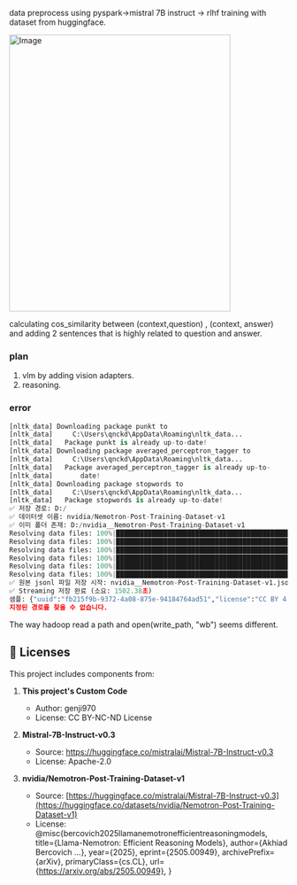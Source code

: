 data preprocess using pyspark->mistral 7B instruct -> rlhf training with dataset from huggingface.<br>

<img width="400" height="500" alt="Image" src="https://github.com/user-attachments/assets/978e3e16-9e02-43f9-bc7c-90ff7ffc0026" />

calculating cos_similarity between (context,question) , (context, answer) and adding 2 sentences that is highly related to question and answer.

### plan ###
1. vlm by adding vision adapters.
2. reasoning.

### error ###
```python
[nltk_data] Downloading package punkt to
[nltk_data]     C:\Users\qnckd\AppData\Roaming\nltk_data...
[nltk_data]   Package punkt is already up-to-date!
[nltk_data] Downloading package averaged_perceptron_tagger to
[nltk_data]     C:\Users\qnckd\AppData\Roaming\nltk_data...
[nltk_data]   Package averaged_perceptron_tagger is already up-to-
[nltk_data]       date!
[nltk_data] Downloading package stopwords to
[nltk_data]     C:\Users\qnckd\AppData\Roaming\nltk_data...
[nltk_data]   Package stopwords is already up-to-date!
✅ 저장 경로: D:/
✅ 데이터셋 이름: nvidia/Nemotron-Post-Training-Dataset-v1
✅ 이미 폴더 존재: D:/nvidia__Nemotron-Post-Training-Dataset-v1
Resolving data files: 100%|█████████████████████████████████████████████████████████████████████████████████████████████████████████████████████████████████████████████████████████████████████| 183/183 [00:00<00:00, 247.11it/s]
Resolving data files: 100%|█████████████████████████████████████████████████████████████████████████████████████████████████████████████████████████████████████████████████████████████████████| 159/159 [00:00<00:00, 257.73it/s]
Resolving data files: 100%|████████████████████████████████████████████████████████████████████████████████████████████████████████████████████████████████████████████████████████████████████| 660/660 [00:00<00:00, 1139.57it/s]
Resolving data files: 100%|█████████████████████████████████████████████████████████████████████████████████████████████████████████████████████████████████████████████████████████████████████| 183/183 [00:00<00:00, 305.04it/s]
Resolving data files: 100%|█████████████████████████████████████████████████████████████████████████████████████████████████████████████████████████████████████████████████████████████████████| 159/159 [00:00<00:00, 644.47it/s]
Resolving data files: 100%|████████████████████████████████████████████████████████████████████████████████████████████████████████████████████████████████████████████████████████████████████| 660/660 [00:00<00:00, 2222.10it/s]
✅ 원본 jsonl 파일 저장 시작: nvidia__Nemotron-Post-Training-Dataset-v1.jsonl
✅ Streaming 저장 완료 (소요: 1502.38초)
샘플: {"uuid":"fb215f9b-9372-4a08-875e-94184764ad51","license":"CC BY 4.0","generator":"DeepSeek-R1-0528","version":"v1","category":"math","reasoning":"on","messages":[{"role":"user","content":"In a regular
지정된 경로를 찾을 수 없습니다.
```
The way hadoop read a path and open(write_path, "wb") seems different.


## 📜 Licenses

This project includes components from:

1. **This project's Custom Code**
   - Author: genji970
   - License: CC BY-NC-ND License

2. **Mistral-7B-Instruct-v0.3**
   - Source: https://huggingface.co/mistralai/Mistral-7B-Instruct-v0.3
   - License: Apache-2.0
  
3. **nvidia/Nemotron-Post-Training-Dataset-v1**
   - Source: [https://huggingface.co/mistralai/Mistral-7B-Instruct-v0.3](https://huggingface.co/datasets/nvidia/Nemotron-Post-Training-Dataset-v1)
   - License: @misc{bercovich2025llamanemotronefficientreasoningmodels,
      title={Llama-Nemotron: Efficient Reasoning Models}, 
      author={Akhiad Bercovich ...},
      year={2025},
      eprint={2505.00949},
      archivePrefix={arXiv},
      primaryClass={cs.CL},
      url={https://arxiv.org/abs/2505.00949}, 
}
